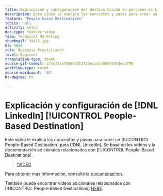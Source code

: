 ```yaml
---
title: Explicación y configuración del destino basado en personas de LinkedIn
description: Este vídeo le explica los conceptos y pasos para crear un destino basado en personas para LinkedIn. Se basa en los vídeos y la documentación adicionales relacionados con los destinos basados en personas.
feature: "People-based Destinations"
topics: null
activity: setup
doc-type: feature video
team: Technical Marketing
thumbnail: 34171.jpg
kt: 5028
role: Business Practitioner
level: Beginner
translation-type: tm+mt
source-git-commit: a7dc335e75697a7b1720eccdadbb9605fdeda798
workflow-type: tm+mt
source-wordcount: '93'
ht-degree: 0%

---
```



# Explicación y configuración de [!DNL LinkedIn] [!UICONTROL People-Based Destination]

Este vídeo le explica los conceptos y pasos para crear un [!UICONTROL People-Based Destination] para [!DNL LinkedIn]. Se basa en los vídeos y la documentación adicionales relacionados con [!UICONTROL People-Based Destinations].

>[!VIDEO](https://video.tv.adobe.com/v/34171/?quality=12)

Para obtener más información, consulte la [documentación](https://docs.adobe.com/content/help/en/audience-manager/user-guide/features/destinations/people-based/people-based-destinations-overview.html).

También puede encontrar vídeos adicionales relacionados con [!UICONTROL People-Based Destinations] [HERE](https://adobe.ly/aamlearnpbd).
